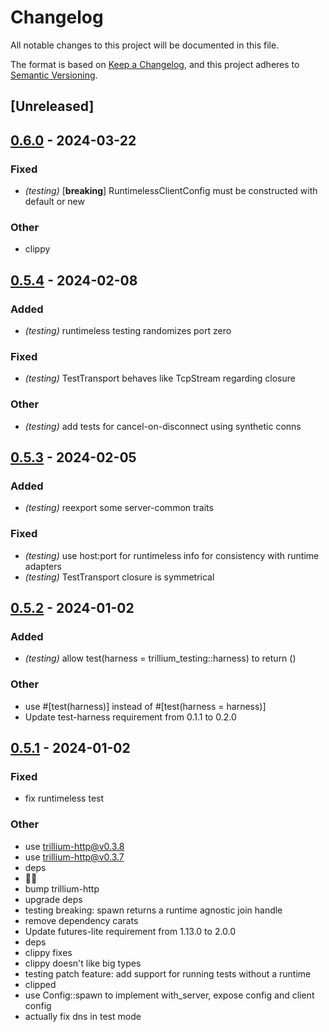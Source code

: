 # Changelog
All notable changes to this project will be documented in this file.

The format is based on [Keep a Changelog](https://keepachangelog.com/en/1.0.0/),
and this project adheres to [Semantic Versioning](https://semver.org/spec/v2.0.0.html).

## [Unreleased]

## [0.6.0](https://github.com/trillium-rs/trillium/compare/trillium-testing-v0.5.4...trillium-testing-v0.6.0) - 2024-03-22

### Fixed
- *(testing)* [**breaking**] RuntimelessClientConfig must be constructed with default or new

### Other
- clippy

## [0.5.4](https://github.com/trillium-rs/trillium/compare/trillium-testing-v0.5.3...trillium-testing-v0.5.4) - 2024-02-08

### Added
- *(testing)* runtimeless testing randomizes port zero

### Fixed
- *(testing)* TestTransport behaves like TcpStream regarding closure

### Other
- *(testing)* add tests for cancel-on-disconnect using synthetic conns

## [0.5.3](https://github.com/trillium-rs/trillium/compare/trillium-testing-v0.5.2...trillium-testing-v0.5.3) - 2024-02-05

### Added
- *(testing)* reexport some server-common traits

### Fixed
- *(testing)* use host:port for runtimeless info for consistency with runtime adapters
- *(testing)* TestTransport closure is symmetrical

## [0.5.2](https://github.com/trillium-rs/trillium/compare/trillium-testing-v0.5.1...trillium-testing-v0.5.2) - 2024-01-02

### Added
- *(testing)* allow test(harness = trillium_testing::harness) to return ()

### Other
- use #[test(harness)] instead of #[test(harness = harness)]
- Update test-harness requirement from 0.1.1 to 0.2.0

## [0.5.1](https://github.com/trillium-rs/trillium/compare/trillium-testing-v0.5.0...trillium-testing-v0.5.1) - 2024-01-02

### Fixed
- fix runtimeless test

### Other
- use trillium-http@v0.3.8
- use trillium-http@v0.3.7
- deps
- 📎💬
- bump trillium-http
- upgrade deps
- testing breaking: spawn returns a runtime agnostic join handle
- remove dependency carats
- Update futures-lite requirement from 1.13.0 to 2.0.0
- deps
- clippy fixes
- clippy doesn't like big types
- testing patch feature: add support for running tests without a runtime
- clipped
- use Config::spawn to implement with_server, expose config and client config
- actually fix dns in test mode
